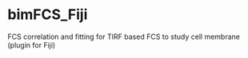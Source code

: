 # bimFCS_Fiji
FCS correlation and fitting for TIRF based FCS to study cell membrane (plugin for Fiji)
